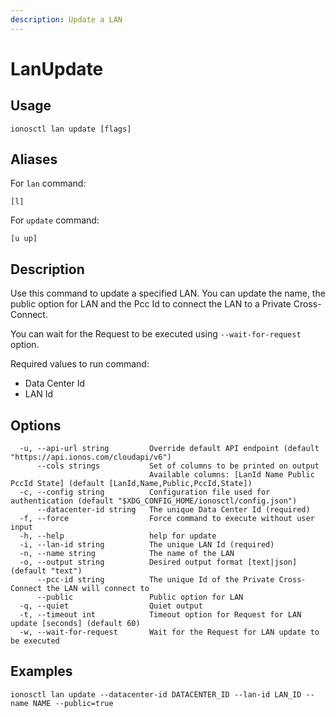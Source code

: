 ```yaml
---
description: Update a LAN
---
```


# LanUpdate

## Usage

```text
ionosctl lan update [flags]
```

## Aliases

For `lan` command:
```text
[l]
```

For `update` command:
```text
[u up]
```

## Description

Use this command to update a specified LAN. You can update the name, the public option for LAN and the Pcc Id to connect the LAN to a Private Cross-Connect.

You can wait for the Request to be executed using `--wait-for-request` option.

Required values to run command:

* Data Center Id
* LAN Id

## Options

```text
  -u, --api-url string         Override default API endpoint (default "https://api.ionos.com/cloudapi/v6")
      --cols strings           Set of columns to be printed on output 
                               Available columns: [LanId Name Public PccId State] (default [LanId,Name,Public,PccId,State])
  -c, --config string          Configuration file used for authentication (default "$XDG_CONFIG_HOME/ionosctl/config.json")
      --datacenter-id string   The unique Data Center Id (required)
  -f, --force                  Force command to execute without user input
  -h, --help                   help for update
  -i, --lan-id string          The unique LAN Id (required)
  -n, --name string            The name of the LAN
  -o, --output string          Desired output format [text|json] (default "text")
      --pcc-id string          The unique Id of the Private Cross-Connect the LAN will connect to
      --public                 Public option for LAN
  -q, --quiet                  Quiet output
  -t, --timeout int            Timeout option for Request for LAN update [seconds] (default 60)
  -w, --wait-for-request       Wait for the Request for LAN update to be executed
```

## Examples

```text
ionosctl lan update --datacenter-id DATACENTER_ID --lan-id LAN_ID --name NAME --public=true
```

